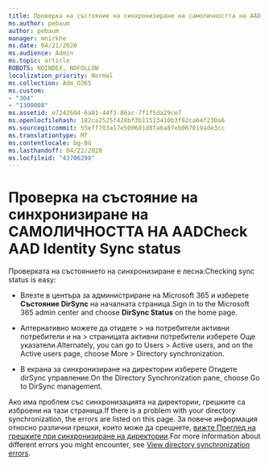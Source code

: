```yaml
---
title: Проверка на състояние на синхронизиране на самоличността на AAD
ms.author: pebaum
author: pebaum
manager: mnirkhe
ms.date: 04/21/2020
ms.audience: Admin
ms.topic: article
ROBOTS: NOINDEX, NOFOLLOW
localization_priority: Normal
ms.collection: Adm_O365
ms.custom:
- "304"
- "1300008"
ms.assetid: e7242604-6a81-44f3-86ac-7f1f5da29ce7
ms.openlocfilehash: 182ca2525f428bf3b11513410b3f82ca64f230a6
ms.sourcegitcommit: 55eff703a17e500681d8fa6a87eb067019ade3cc
ms.translationtype: MT
ms.contentlocale: bg-BG
ms.lasthandoff: 04/22/2020
ms.locfileid: "43706298"
---
```

# <a name="check-aad-identity-sync-status"></a><span data-ttu-id="f8077-102">Проверка на състояние на синхронизиране на САМОЛИЧНОСТТА НА AAD</span><span class="sxs-lookup"><span data-stu-id="f8077-102">Check AAD Identity Sync status</span></span>

<span data-ttu-id="f8077-103">Проверката на състоянието на синхронизиране е лесна:</span><span class="sxs-lookup"><span data-stu-id="f8077-103">Checking sync status is easy:</span></span>
  
- <span data-ttu-id="f8077-104">Влезте в центъра за администриране на Microsoft 365 и изберете **Състояние DirSync** на началната страница.</span><span class="sxs-lookup"><span data-stu-id="f8077-104">Sign in to the Microsoft 365 admin center and choose **DirSync Status** on the home page.</span></span>

- <span data-ttu-id="f8077-105">Алтернативно можете да отидете \> на потребители активни потребители и на \> страницата активни потребители изберете Още указатели.</span><span class="sxs-lookup"><span data-stu-id="f8077-105">Alternately, you can go to Users \> Active users, and on the Active users page, choose More \> Directory synchronization.</span></span>

- <span data-ttu-id="f8077-106">В екрана за синхронизиране на директории изберете Отидете dirSync управление.</span><span class="sxs-lookup"><span data-stu-id="f8077-106">On the Directory Synchronization pane, choose Go to DirSync management.</span></span>

<span data-ttu-id="f8077-107">Ако има проблем със синхронизацията на директории, грешките са изброени на тази страница.</span><span class="sxs-lookup"><span data-stu-id="f8077-107">If there is a problem with your directory synchronization, the errors are listed on this page.</span></span> <span data-ttu-id="f8077-108">За повече информация относно различни грешки, които може да срещнете, [вижте Преглед на грешките при синхронизиране на директории](https://docs.microsoft.com//office365/enterprise/identify-directory-synchronization-errors).</span><span class="sxs-lookup"><span data-stu-id="f8077-108">For more information about different errors you might encounter, see [View directory synchronization errors](https://docs.microsoft.com//office365/enterprise/identify-directory-synchronization-errors).</span></span>
  